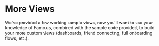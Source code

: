 # More Views

We've provided a few working sample views, now you'll want to use your knowledge of Famo.us, combined with the sample code provided, to build your more custom views (dashboards, friend connecting, full onboarding flows, etc.).

